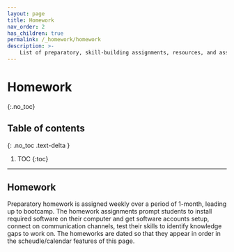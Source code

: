 ```yaml
---
layout: page
title: Homework
nav_order: 2
has_children: true
permalink: /_homework/homework
description: >-
    List of preparatory, skill-building assignments, resources, and assessments.
---
```


# Homework
{:.no_toc}

## Table of contents
{: .no_toc .text-delta }

1. TOC
{:toc}

---

## Homework

Preparatory homework is assigned weekly over a period of 1-month, leading up to bootcamp. The homework assignments prompt students to install required software on their computer and get software accounts setup, connect on communication channels, test their skills to identify knowledge gaps to work on. The homeworks are dated so that they appear in order in the scheudle/calendar features of this page. 

